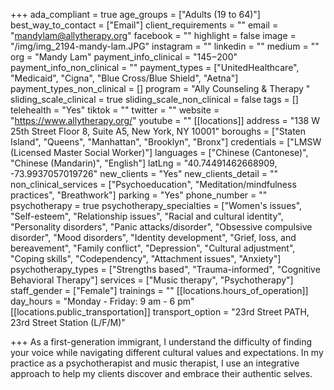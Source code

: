 +++
ada_compliant = true
age_groups = ["Adults (19 to 64)"]
best_way_to_contact = ["Email"]
client_requirements = ""
email = "mandylam@allytherapy.org"
facebook = ""
highlight = false
image = "/img/img_2194-mandy-lam.JPG"
instagram = ""
linkedin = ""
medium = ""
org = "Mandy Lam"
payment_info_clinical = "$145-$200"
payment_info_non_clinical = ""
payment_types = ["UnitedHealthcare", "Medicaid", "Cigna", "Blue Cross/Blue Shield", "Aetna"]
payment_types_non_clinical = []
program = "Ally Counseling & Therapy "
sliding_scale_clinical = true
sliding_scale_non_clinical = false
tags = []
telehealth = "Yes"
tiktok = ""
twitter = ""
website = "https://www.allytherapy.org/"
youtube = ""
[[locations]]
address = "138 W 25th Street Floor 8, Suite A5, New York, NY 10001"
boroughs = ["Staten Island", "Queens", "Manhattan", "Brooklyn", "Bronx"]
credentials = ["LMSW (Licensed Master Social Worker)"]
languages = ["Chinese (Cantonese)", "Chinese (Mandarin)", "English"]
latLng = "40.74491462668909, -73.9937057019726"
new_clients = "Yes"
new_clients_detail = ""
non_clinical_services = ["Psychoeducation", "Meditation/mindfulness practices", "Breathwork"]
parking = "Yes"
phone_number = ""
psychotherapy = true
psychotherapy_specialties = ["Women's issues", "Self-esteem", "Relationship issues", "Racial and cultural identity", "Personality disorders", "Panic attacks/disorder", "Obsessive compulsive disorder", "Mood disorders", "Identity development", "Grief, loss, and bereavement", "Family conflict", "Depression", "Cultural adjustment", "Coping skills", "Codependency", "Attachment issues", "Anxiety"]
psychotherapy_types = ["Strengths based", "Trauma-informed", "Cognitive Behavioral Therapy"]
services = ["Music therapy", "Psychotherapy"]
staff_gender = ["Female"]
trainings = ""
[[locations.hours_of_operation]]
day_hours = "Monday - Friday: 9 am - 6 pm"
[[locations.public_transportation]]
transport_option = "23rd Street PATH, 23rd Street Station (L/F/M)"

+++
As a first-generation immigrant, I understand the difficulty of finding your voice while navigating different cultural values and expectations. In my practice as a psychotherapist and music therapist, I use an integrative approach to help my clients discover and embrace their authentic selves.